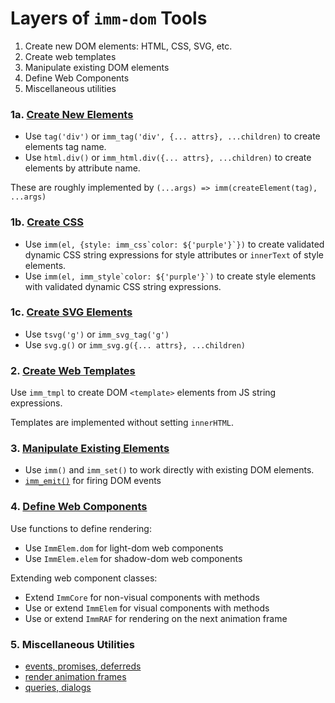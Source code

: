 # Layers of `imm-dom` Tools

1. Create new DOM elements: HTML, CSS, SVG, etc.
2. Create web templates
3. Manipulate existing DOM elements
4. Define Web Components
5. Miscellaneous utilities

### 1a. [Create New Elements](./imm_dom.md)

- Use `tag('div')` or `imm_tag('div', {... attrs}, ...children)` to create elements tag name.
- Use `html.div()` or `imm_html.div({... attrs}, ...children)` to create elements by attribute name.

These are roughly implemented by `(...args) => imm(createElement(tag), ...args)`

### 1b. [Create CSS](./imm_css.md)

- Use ``imm(el, {style: imm_css`color: ${'purple'}`})`` to create validated dynamic CSS string expressions for style attributes or `innerText` of style elements.
- Use ``imm(el, imm_style`color: ${'purple'}`)`` to create style elements with validated dynamic CSS string expressions.

### 1c. [Create SVG Elements](./imm_dom.md)

- Use `tsvg('g')` or `imm_svg_tag('g')`
- Use `svg.g()` or `imm_svg.g({... attrs}, ...children)`

### 2. [Create Web Templates](./imm_tmpl.md)

Use `imm_tmpl` to create DOM `<template>` elements from JS string expressions.

Templates are implemented without setting `innerHTML`.

### 3. [Manipulate Existing Elements](./imm_dom_core.md)

- Use `imm()` and `imm_set()` to work directly with existing DOM elements.
- [`imm_emit()`](./imm_evt.md) for firing DOM events

### 4. [Define Web Components](./imm_elem.md)

Use functions to define rendering:

- Use `ImmElem.dom` for light-dom web components
- Use `ImmElem.elem` for shadow-dom web components

Extending web component classes:

- Extend `ImmCore` for non-visual components with methods
- Use or extend `ImmElem` for visual components with methods
- Use or extend `ImmRAF` for rendering on the next animation frame

### 5. Miscellaneous Utilities
- [events, promises, deferreds](./imm_evt.md)
- [render animation frames](./imm_raf.md)
- [queries, dialogs](./imm_utils.md)
